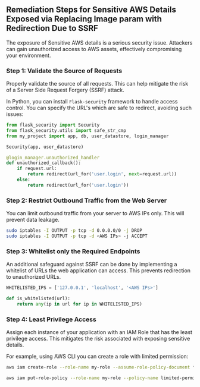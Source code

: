

## Remediation Steps for Sensitive AWS Details Exposed via Replacing Image param with Redirection Due to SSRF
The exposure of Sensitive AWS details is a serious security issue. Attackers can gain unauthorized access to AWS assets, effectively compromising your environment.

### Step 1: Validate the Source of Requests

Properly validate the source of all requests. This can help mitigate the risk of a Server Side Request Forgery (SSRF) attack.

In Python, you can install `Flask-security` framework to handle access control. You can specify the URL's which are safe to redirect, avoiding such issues:

```python
from flask_security import Security
from flask_security.utils import safe_str_cmp
from my_project import app, db, user_datastore, login_manager

Security(app, user_datastore)

@login_manager.unauthorized_handler
def unauthorized_callback():
    if request.url:
        return redirect(url_for('user.login', next=request.url))
    else:
        return redirect(url_for('user.login'))
```

### Step 2: Restrict Outbound Traffic from the Web Server

You can limit outbound traffic from your server to AWS IPs only. This will prevent data leakage.

```bash
sudo iptables -I OUTPUT -p tcp -d 0.0.0.0/0 -j DROP
sudo iptables -I OUTPUT -p tcp -d <AWS IPs> -j ACCEPT
```

### Step 3: Whitelist only the Required Endpoints

An additional safeguard against SSRF can be done by implementing a whitelist of URLs the web application can access. This prevents redirection to unauthorized URLs. 

```python
WHITELISTED_IPS = ['127.0.0.1', 'localhost', '<AWS IPs>']

def is_whitelisted(url):
    return any(ip in url for ip in WHITELISTED_IPS)
```

### Step 4: Least Privilege Access

Assign each instance of your application with an IAM Role that has the least privilege access. This mitigates the risk associated with exposing sensitive details.

For example, using AWS CLI you can create a role with limited permission:

```bash
aws iam create-role --role-name my-role --assume-role-policy-document file://TrustPolicyForEC2.json

aws iam put-role-policy --role-name my-role --policy-name limited-permissions --policy-document file://LimitedPermissions.json
```